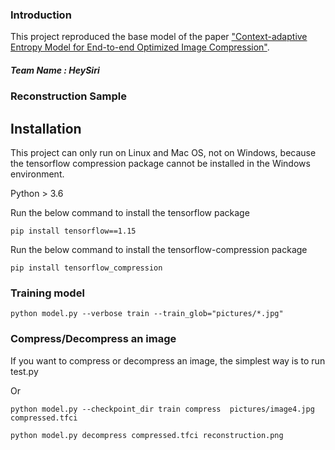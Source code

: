 ### Introduction
This project reproduced the base model of the paper ["Context-adaptive Entropy Model for End-to-end Optimized Image Compression"](https://arxiv.org/abs/1809.10452).

##### Team Name : HeySiri

### Reconstruction Sample





## Installation

This project can only run on Linux and Mac OS, not on Windows, because the tensorflow compression package cannot be installed in the Windows environment.

Python  > 3.6

Run the below command to install the tensorflow package

```$xslt
pip install tensorflow==1.15
```

Run the below command to install the tensorflow-compression package
```$xslt
pip install tensorflow_compression
```


### Training model

```$xslt
python model.py --verbose train --train_glob="pictures/*.jpg"
```

### Compress/Decompress an image
If you want to compress or decompress an image, the simplest way is to run test.py

Or 


```
python model.py --checkpoint_dir train compress  pictures/image4.jpg compressed.tfci

```

```$xslt
python model.py decompress compressed.tfci reconstruction.png

```

